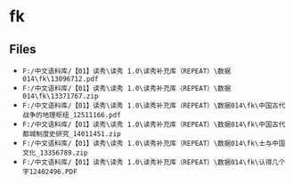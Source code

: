 # fk

## Files

- `F:/中文语料库/【01】读秀\读秀 1.0\读秀补充库（REPEAT）\数据014\fk\13096712.pdf`
- `F:/中文语料库/【01】读秀\读秀 1.0\读秀补充库（REPEAT）\数据014\fk\13371767.zip`
- `F:/中文语料库/【01】读秀\读秀 1.0\读秀补充库（REPEAT）\数据014\fk\中国古代战争的地理枢纽_12511166.pdf`
- `F:/中文语料库/【01】读秀\读秀 1.0\读秀补充库（REPEAT）\数据014\fk\中国古代都城制度史研究_14011451.zip`
- `F:/中文语料库/【01】读秀\读秀 1.0\读秀补充库（REPEAT）\数据014\fk\士与中国文化_13356789.zip`
- `F:/中文语料库/【01】读秀\读秀 1.0\读秀补充库（REPEAT）\数据014\fk\认得几个字12402496.PDF`
